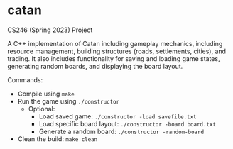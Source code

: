 # catan
CS246 (Spring 2023) Project

A C++ implementation of Catan including gameplay mechanics, including resource management, building structures (roads, settlements, cities), and trading. It also includes functionality for saving and loading game states, generating random boards, and displaying the board layout.


Commands:
- Compile using `make`
- Run the game using `./constructor`
  - Optional:
    - Load saved game: `./constructor -load savefile.txt`
    - Load specific board layout: `./constructor -board board.txt`
    - Generate a random board: `./constructor -random-board`
- Clean the build: `make clean`

